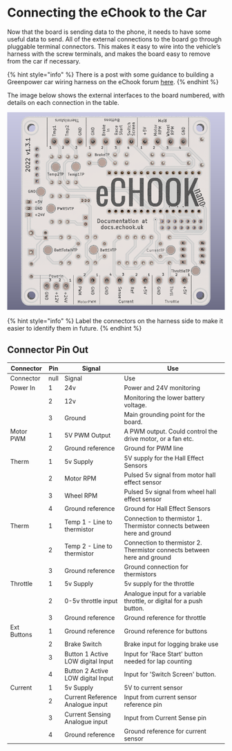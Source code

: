 # Connecting the eChook to the Car

Now that the board is sending data to the phone, it needs to have some useful data to send. All of the external connections to the board go through pluggable terminal connectors. This makes it easy to wire into the vehicle’s harness with the screw terminals, and makes the board easy to remove from the car if necessary.

{% hint style="info" %}
There is a post with some guidance to building a Greenpower car wiring harness on the eChook forum [here](http://echook.boards.net/thread/26).
{% endhint %}

The image below shows the external interfaces to the board numbered, with details on each connection in the table.&#x20;

![eChook nano v1.3.1 Board Bottom View with connector pinouts](<../.gitbook/assets/image (12).png>)

{% hint style="info" %}
&#x20;Label the connectors on the harness side to make it easier to identify them in future.
{% endhint %}

## Connector Pin Out

<table data-header-hidden><thead><tr><th>Connector</th><th data-type="number">Pin</th><th>Signal</th><th>Use</th></tr></thead><tbody><tr><td>Connector</td><td>null</td><td>Signal</td><td>Use</td></tr><tr><td>Power In</td><td>1</td><td>24v</td><td>Power and 24V monitoring</td></tr><tr><td></td><td>2</td><td>12v</td><td>Monitoring the lower battery voltage. </td></tr><tr><td></td><td>3</td><td>Ground</td><td>Main grounding point for the board.</td></tr><tr><td>Motor PWM</td><td>1</td><td>5V PWM Output</td><td>A PWM output. Could control the drive motor, or a fan etc.</td></tr><tr><td></td><td>2</td><td>Ground reference</td><td>Ground for PWM line</td></tr><tr><td>Therm</td><td>1</td><td>5v Supply</td><td>5V supply for the Hall Effect Sensors</td></tr><tr><td></td><td>2</td><td>Motor RPM </td><td>Pulsed 5v signal from motor hall effect sensor</td></tr><tr><td></td><td>3</td><td>Wheel RPM</td><td>Pulsed 5v signal from wheel hall effect sensor</td></tr><tr><td></td><td>4</td><td>Ground reference</td><td>Ground for Hall Effect Sensors</td></tr><tr><td>Therm</td><td>1</td><td>Temp 1 - Line to thermistor</td><td>Connection to thermistor 1. Thermistor connects between here and ground</td></tr><tr><td></td><td>2</td><td>Temp 2 - Line to thermistor</td><td>Connection to thermistor 2. Thermistor connects between here and ground</td></tr><tr><td></td><td>3</td><td>Ground reference</td><td>Ground connection for thermistors</td></tr><tr><td>Throttle</td><td>1</td><td>5v Supply</td><td>5v supply for the throttle</td></tr><tr><td></td><td>2</td><td>0-5v throttle input</td><td>Analogue input for a variable throttle, or digital for a push button.</td></tr><tr><td></td><td>3</td><td>Ground reference</td><td>Ground reference for throttle</td></tr><tr><td>Ext Buttons</td><td>1</td><td>Ground reference</td><td>Ground reference for buttons</td></tr><tr><td></td><td>2</td><td>Brake Switch</td><td>Brake input for logging brake use</td></tr><tr><td></td><td>3</td><td>Button 1 Active LOW digital Input</td><td>Input for 'Race Start' button needed for lap counting</td></tr><tr><td></td><td>4</td><td>Button 2 Active LOW digital Input</td><td>Input for 'Switch Screen' button.</td></tr><tr><td>Current</td><td>1</td><td>5v Supply</td><td>5V to current sensor</td></tr><tr><td></td><td>2</td><td>Current Reference Analogue input</td><td>Input from current sensor reference pin</td></tr><tr><td></td><td>3</td><td>Current Sensing Analogue input</td><td>Input from Current Sense pin</td></tr><tr><td></td><td>4</td><td>Ground reference</td><td>Ground reference for current sensor</td></tr></tbody></table>
